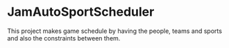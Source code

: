 # JamAutoSportScheduler
This project makes game schedule by having the people, teams and sports and also the constraints between them.
